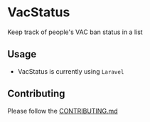 VacStatus
===========

Keep track of people's VAC ban status in a list

Usage
------

 - VacStatus is currently using `` Laravel ``

Contributing
----

Please follow the [CONTRIBUTING.md][co]

[co]: CONTRIBUTING.md
